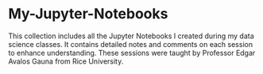 # My-Jupyter-Notebooks
This collection includes all the Jupyter Notebooks I created during my data science classes. It contains detailed notes and comments on each session to enhance understanding. These sessions were taught by Professor Edgar Avalos Gauna from Rice University.
